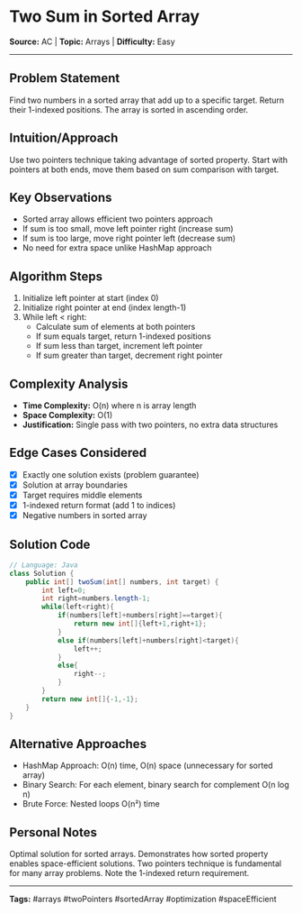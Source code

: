 # Two Sum in Sorted Array

**Source:** AC | **Topic:** Arrays | **Difficulty:** Easy  

---

## Problem Statement
Find two numbers in a sorted array that add up to a specific target. Return their 1-indexed positions. The array is sorted in ascending order.

## Intuition/Approach
Use two pointers technique taking advantage of sorted property. Start with pointers at both ends, move them based on sum comparison with target.

## Key Observations
- Sorted array allows efficient two pointers approach
- If sum is too small, move left pointer right (increase sum)
- If sum is too large, move right pointer left (decrease sum)
- No need for extra space unlike HashMap approach

## Algorithm Steps
1. Initialize left pointer at start (index 0)
2. Initialize right pointer at end (index length-1)
3. While left < right:
   - Calculate sum of elements at both pointers
   - If sum equals target, return 1-indexed positions
   - If sum less than target, increment left pointer
   - If sum greater than target, decrement right pointer

## Complexity Analysis
- **Time Complexity:** O(n) where n is array length
- **Space Complexity:** O(1)
- **Justification:** Single pass with two pointers, no extra data structures

## Edge Cases Considered
- [x] Exactly one solution exists (problem guarantee)
- [x] Solution at array boundaries
- [x] Target requires middle elements
- [x] 1-indexed return format (add 1 to indices)
- [x] Negative numbers in sorted array

## Solution Code
```java
// Language: Java
class Solution {
    public int[] twoSum(int[] numbers, int target) {
        int left=0;
        int right=numbers.length-1;
        while(left<right){
            if(numbers[left]+numbers[right]==target){
                return new int[]{left+1,right+1};
            }
            else if(numbers[left]+numbers[right]<target){
                left++;
            }
            else{
                right--;
            }
        } 
        return new int[]{-1,-1};
    }
}
```

## Alternative Approaches
- HashMap Approach: O(n) time, O(n) space (unnecessary for sorted array)
- Binary Search: For each element, binary search for complement O(n log n)
- Brute Force: Nested loops O(n²) time

## Personal Notes
Optimal solution for sorted arrays. Demonstrates how sorted property enables space-efficient solutions. Two pointers technique is fundamental for many array problems. Note the 1-indexed return requirement.

---
**Tags:** #arrays #twoPointers #sortedArray #optimization #spaceEfficient 
